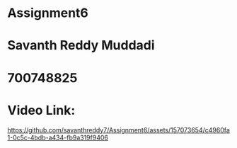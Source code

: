 # Assignment6
# Savanth Reddy Muddadi 
# 700748825
# Video Link: 
https://github.com/savanthreddy7/Assignment6/assets/157073654/c4960fa1-0c5c-4bdb-a434-fb9a319f9406


